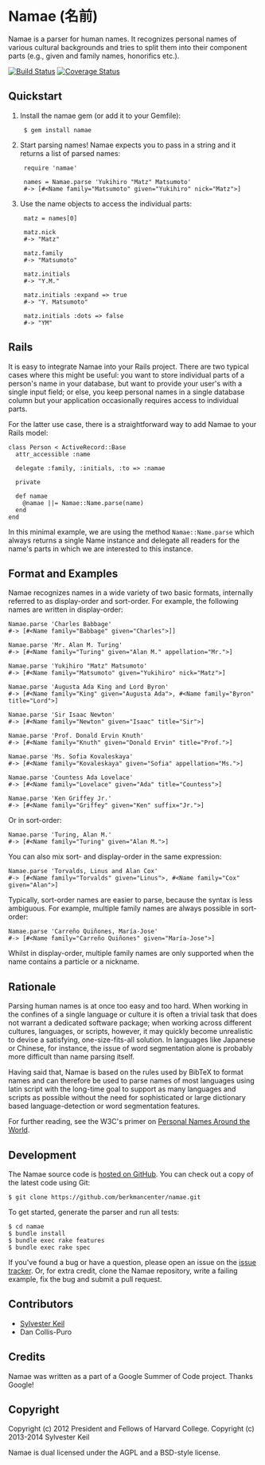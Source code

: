Namae (名前)
==========
Namae is a parser for human names. It recognizes personal names of various
cultural backgrounds and tries to split them into their component parts
(e.g., given and family names, honorifics etc.).

[![Build Status](https://secure.travis-ci.org/inukshuk/namae.png)](http://travis-ci.org/inukshuk/namae)
[![Coverage Status](https://coveralls.io/repos/inukshuk/namae/badge.png)](https://coveralls.io/r/inukshuk/namae)

Quickstart
----------
1. Install the namae gem (or add it to your Gemfile):

        $ gem install namae

2. Start parsing names! Namae expects you to pass in a string and it returns
   a list of parsed names:

        require 'namae'

        names = Namae.parse 'Yukihiro "Matz" Matsumoto'
        #-> [#<Name family="Matsumoto" given="Yukihiro" nick="Matz">]

3. Use the name objects to access the individual parts:

        matz = names[0]

        matz.nick
        #-> "Matz"

        matz.family
        #-> "Matsumoto"

        matz.initials
        #-> "Y.M."

        matz.initials :expand => true
        #-> "Y. Matsumoto"

        matz.initials :dots => false
        #-> "YM"

Rails
-----
It is easy to integrate Namae into your Rails project. There are two typical
cases where this might be useful: you want to store individual parts of a
person's name in your database, but want to provide your user's with a single
input field; or else, you keep personal names in a single database column
but your application occasionally requires access to individual parts.

For the latter use case, there is a straightforward way to add Namae to your
Rails model:

    class Person < ActiveRecord::Base
      attr_accessible :name

      delegate :family, :initials, :to => :namae

      private

      def namae
        @namae ||= Namae::Name.parse(name)
      end
    end

In this minimal example, we are using the method `Namae::Name.parse` which
always returns a single Name instance and delegate all readers for the name's
parts in which we are interested to this instance.

Format and Examples
-------------------
Namae recognizes names in a wide variety of two basic formats, internally
referred to as display-order and sort-order. For example, the following
names are written in display-order:

    Namae.parse 'Charles Babbage'
    #-> [#<Name family="Babbage" given="Charles">]]

    Namae.parse 'Mr. Alan M. Turing'
    #-> [#<Name family="Turing" given="Alan M." appellation="Mr.">]

    Namae.parse 'Yukihiro "Matz" Matsumoto'
    #-> [#<Name family="Matsumoto" given="Yukihiro" nick="Matz">]

    Namae.parse 'Augusta Ada King and Lord Byron'
    #-> [#<Name family="King" given="Augusta Ada">, #<Name family="Byron" title="Lord">]

    Namae.parse 'Sir Isaac Newton'
    #-> [#<Name family="Newton" given="Isaac" title="Sir">]

    Namae.parse 'Prof. Donald Ervin Knuth'
    #-> [#<Name family="Knuth" given="Donald Ervin" title="Prof.">]

    Namae.parse 'Ms. Sofia Kovaleskaya'
    #-> [#<Name family="Kovaleskaya" given="Sofia" appellation="Ms.">]

    Namae.parse 'Countess Ada Lovelace'
    #-> [#<Name family="Lovelace" given="Ada" title="Countess">]

    Namae.parse 'Ken Griffey Jr.'
    #-> [#<Name family="Griffey" given="Ken" suffix="Jr.">]

Or in sort-order:

    Namae.parse 'Turing, Alan M.'
    #-> [#<Name family="Turing" given="Alan M.">]

You can also mix sort- and display-order in the same expression:

    Namae.parse 'Torvalds, Linus and Alan Cox'
    #-> [#<Name family="Torvalds" given="Linus">, #<Name family="Cox" given="Alan">]

Typically, sort-order names are easier to parse, because the syntax is less
ambiguous. For example, multiple family names are always possible in sort-order:

    Namae.parse 'Carreño Quiñones, María-Jose'
    #-> [#<Name family="Carreño Quiñones" given="María-Jose">]

Whilst in display-order, multiple family names are only supported when the
name contains a particle or a nickname.

Rationale
---------
Parsing human names is at once too easy and too hard. When working in the
confines of a single language or culture it is often a trivial task that
does not warrant a dedicated software package; when working across different
cultures, languages, or scripts, however, it may quickly become unrealistic
to devise a satisfying, one-size-fits-all solution. In languages like
Japanese or Chinese, for instance, the issue of word segmentation alone is
probably more difficult than name parsing itself.

Having said that, Namae is based on the rules used by BibTeX to format names
and can therefore be used to parse names of most languages using latin
script with the long-time goal to support as many languages and scripts as
possible without the need for sophisticated or large dictionary based
language-detection or word segmentation features.

For further reading, see the W3C's primer on
[Personal Names Around the World](http://www.w3.org/International/questions/qa-personal-names).

Development
-----------
The Namae source code is [hosted on GitHub](https://github.com/berkmancenter/namae).
You can check out a copy of the latest code using Git:

    $ git clone https://github.com/berkmancenter/namae.git

To get started, generate the parser and run all tests:

    $ cd namae
    $ bundle install
    $ bundle exec rake features
    $ bundle exec rake spec

If you've found a bug or have a question, please open an issue on the
[issue tracker](https://github.com/berkmancenter/namae/issues). Or, for extra
credit, clone the Namae repository, write a failing example, fix the bug
and submit a pull request.

Contributors
------------
* [Sylvester Keil](http://sylvester.keil.or.at)
* Dan Collis-Puro

Credits
-------
Namae was written as a part of a Google Summer of Code project. Thanks Google!

Copyright
---------
Copyright (c) 2012 President and Fellows of Harvard College.
Copyright (c) 2013-2014 Sylvester Keil

Namae is dual licensed under the AGPL and a BSD-style license.
